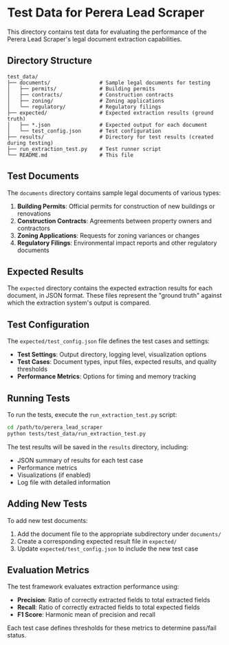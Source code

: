 # Test Data for Perera Lead Scraper

This directory contains test data for evaluating the performance of the Perera Lead Scraper's legal document extraction capabilities.

## Directory Structure

```
test_data/
├── documents/                # Sample legal documents for testing
│   ├── permits/              # Building permits
│   ├── contracts/            # Construction contracts
│   ├── zoning/               # Zoning applications
│   └── regulatory/           # Regulatory filings
├── expected/                 # Expected extraction results (ground truth)
│   ├── *.json                # Expected output for each document
│   └── test_config.json      # Test configuration
├── results/                  # Directory for test results (created during testing)
├── run_extraction_test.py    # Test runner script
└── README.md                 # This file
```

## Test Documents

The `documents` directory contains sample legal documents of various types:

1. **Building Permits**: Official permits for construction of new buildings or renovations
2. **Construction Contracts**: Agreements between property owners and contractors
3. **Zoning Applications**: Requests for zoning variances or changes
4. **Regulatory Filings**: Environmental impact reports and other regulatory documents

## Expected Results

The `expected` directory contains the expected extraction results for each document, in JSON format. These files represent the "ground truth" against which the extraction system's output is compared.

## Test Configuration

The `expected/test_config.json` file defines the test cases and settings:

- **Test Settings**: Output directory, logging level, visualization options
- **Test Cases**: Document types, input files, expected results, and quality thresholds
- **Performance Metrics**: Options for timing and memory tracking

## Running Tests

To run the tests, execute the `run_extraction_test.py` script:

```bash
cd /path/to/perera_lead_scraper
python tests/test_data/run_extraction_test.py
```

The test results will be saved in the `results` directory, including:

- JSON summary of results for each test case
- Performance metrics
- Visualizations (if enabled)
- Log file with detailed information

## Adding New Tests

To add new test documents:

1. Add the document file to the appropriate subdirectory under `documents/`
2. Create a corresponding expected result file in `expected/`
3. Update `expected/test_config.json` to include the new test case

## Evaluation Metrics

The test framework evaluates extraction performance using:

- **Precision**: Ratio of correctly extracted fields to total extracted fields
- **Recall**: Ratio of correctly extracted fields to total expected fields
- **F1 Score**: Harmonic mean of precision and recall

Each test case defines thresholds for these metrics to determine pass/fail status.